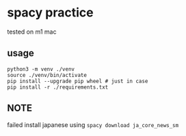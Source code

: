 # spacy practice

tested on m1 mac

## usage

```shell
python3 -m venv ./venv
source ./venv/bin/activate
pip install --upgrade pip wheel # just in case
pip install -r ./requirements.txt
```

## NOTE

failed install japanese using `spacy download ja_core_news_sm`
